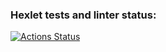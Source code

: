 ### Hexlet tests and linter status:
[![Actions Status](https://github.com/nikamatveeva/qa-engineer-project-84/actions/workflows/hexlet-check.yml/badge.svg)](https://github.com/nikamatveeva/qa-engineer-project-84/actions)